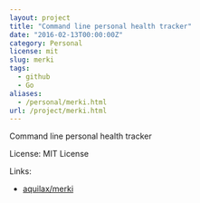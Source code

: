 ```yaml
---
layout: project
title: "Command line personal health tracker"
date: "2016-02-13T00:00:00Z"
category: Personal
license: mit
slug: merki
tags:
  - github
  - Go
aliases:
  - /personal/merki.html
url: /project/merki.html
---
```


Command line personal health tracker

License: MIT License

Links:

* [aquilax/merki](https://github.com/aquilax/merki)
